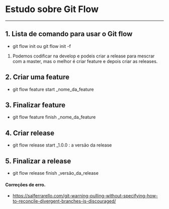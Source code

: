 # Estudo sobre Git Flow
---
## 1. Lista de comando para usar o Git flow
- git flow init ou git flow init -f

1. Podemos codificar na develop e podeis criar a release para mescrar com a master, mas o melhor é criar feature e depois criar as releases.

## 2. Criar uma feature
- git flow feature start _nome_da_feature

## 3. Finalizar feature
- git flow feature finish _nome_da_feature

## 4. Criar release
- git flow release start _1.0.0 : a versão da release

## 5. Finalizar a release
- git flow release finish _versão_da_release

#### Correções de erro.
- https://salferrarello.com/git-warning-pulling-without-specifying-how-to-reconcile-divergent-branches-is-discouraged/
